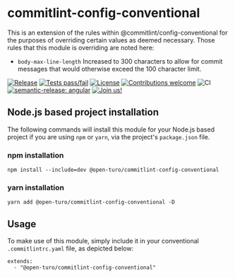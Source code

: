 # commitlint-config-conventional

This is an extension of the rules within @commitlint/config-conventional for
the purposes of overriding certain values as deemed necessary. Those rules
that this module is overriding are noted here:

- `body-max-line-length` Increased to 300 characters to allow for commit messages that would otherwise exceed the 100 character limit.

[![Release](https://img.shields.io/github/v/release/open-turo/commitlint-config-conventional)](https://github.com/open-turo/commitlint-config-conventional/releases/)
[![Tests pass/fail](https://img.shields.io/github/workflow/status/open-turo/commitlint-config-conventional/CI)](https://github.com/open-turo/commitlint-config-conventional/actions/)
[![License](https://img.shields.io/github/license/open-turo/commitlint-config-conventional)](./LICENSE)
[![Contributions welcome](https://img.shields.io/badge/contributions-welcome-brightgreen.svg)](https://github.com/dwyl/esta/issues)
![CI](https://github.com/open-turo/commitlint-config-conventional/actions/workflows/release.yaml/badge.svg)
[![semantic-release: angular](https://img.shields.io/badge/semantic--release-angular-e10079?logo=semantic-release)](https://github.com/semantic-release/semantic-release)
[![Join us!](https://img.shields.io/badge/Turo-Join%20us%21-593CFB.svg)](https://turo.com/jobs)

## Node.js based project installation

The following commands will install this module for your Node.js based project if you are using `npm` or `yarn`, via the project's `package.json` file.

### npm installation

```
npm install --include=dev @open-turo/commitlint-config-conventional
```

### yarn installation

```
yarn add @open-turo/commitlint-config-conventional -D
```

## Usage

To make use of this module, simply include it in your conventional `.commitlintrc.yaml` file, as depicted below:

```
extends:
  - "@open-turo/commitlint-config-conventional"
```
